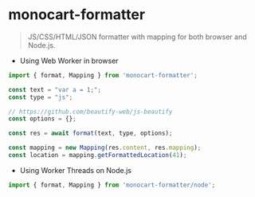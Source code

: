# monocart-formatter

> JS/CSS/HTML/JSON formatter with mapping for both browser and Node.js.

- Using Web Worker in browser

```js
import { format, Mapping } from 'monocart-formatter';

const text = "var a = 1;";
const type = "js";

// https://github.com/beautify-web/js-beautify
const options = {};

const res = await format(text, type, options);

const mapping = new Mapping(res.content, res.mapping);
const location = mapping.getFormattedLocation(41);

```

- Using Worker Threads on Node.js

```js
import { format, Mapping } from 'monocart-formatter/node';

```